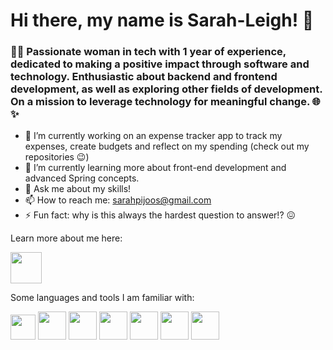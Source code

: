 # Hi there, my name is Sarah-Leigh! 👋
### 👩‍💻 Passionate woman in tech with 1 year of experience, dedicated to making a positive impact through software and technology. Enthusiastic about backend and frontend development, as well as exploring other fields of development. On a mission to leverage technology for meaningful change. 🌐✨

- 🔭 I’m currently working on an expense tracker app to track my expenses, create budgets and reflect on my spending (check out my repositories 😉) 
- 🌱 I’m currently learning more about front-end development and advanced Spring concepts.
- 💬 Ask me about my skills! 
- 📫 How to reach me: sarahpijoos@gmail.com
- ⚡ Fun fact: why is this always the hardest question to answer!? 😖

Learn more about me here:

<a href="https://www.linkedin.com/in/sarah-leigh-pijoos-682241206/"> <img src = "https://github.com/sarahpijoos/sarahpijoos/assets/108792527/af0da758-07e7-4557-bc86-1b90715cfbb7" style="height: 50px"></a>

Some languages and tools I am familiar with:

<a> <img src = 
"https://github.com/sarahpijoos/sarahpijoos/assets/108792527/5b4f0974-7944-40c5-84a0-31c6cd898820"
 style="height: 40px"></a>
<a> <img src = "https://github.com/sarahpijoos/sarahpijoos/assets/108792527/a1ab3283-f507-48cd-ade9-7c19e59b2d71"
 style="height: 45px"></a>
<a> <img src = "https://github.com/sarahpijoos/sarahpijoos/assets/108792527/b14d144e-dfb4-456d-adff-4e97ff411ee2"
 style="height: 45px"></a>
<a> <img src = "https://github.com/sarahpijoos/sarahpijoos/assets/108792527/d6ede117-f97b-4aab-b19f-ad02f760477d"
 style="height: 45px"></a>
<a> <img src = 
"https://github.com/sarahpijoos/sarahpijoos/assets/108792527/b10ddce1-0550-4360-bcaf-11ffb940e309"
 style="height: 45px"></a>
<a> <img src = 
"https://github.com/sarahpijoos/sarahpijoos/assets/108792527/bbc8358d-2e51-4a1d-8d3b-70bde6b59127"
 style="height: 45px"></a>
<a> <img src = 
"https://github.com/sarahpijoos/sarahpijoos/assets/108792527/63ff313a-8c14-4929-bdbd-c76dd45bee73"
 style="height: 45px"></a>
